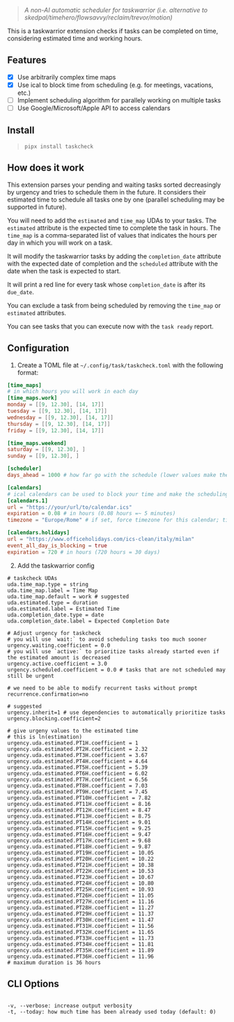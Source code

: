 
> _A non-AI automatic scheduler for taskwarrior (i.e. alternative to skedpal/timehero/flowsavvy/reclaim/trevor/motion)_

This is a taskwarrior extension checks if tasks can be completed on time, considering estimated time and working hours.

## Features

- [x] Use arbitrarily complex time maps
- [x] Use ical to block time from scheduling (e.g. for meetings, vacations, etc.)
- [ ] Implement scheduling algorithm for parallely working on multiple tasks
- [ ] Use Google/Microsoft/Apple API to access calendars

## Install

> `pipx install taskcheck`

## How does it work

This extension parses your pending and waiting tasks sorted decreasingly by urgency and tries to schedule them in the future.
It considers their estimated time to schedule all tasks one by one (parallel scheduling may be
supported in future).

You will need to add the `estimated` and `time_map` UDAs to your tasks. The `estimated` attribute is
the expected time to complete the task in hours. The `time_map` is a comma-separated list of values
that indicates the hours per day in which you will work on a task.

It will modify the taskwarrior tasks by adding the `completion_date` attribute with the expected
date of completion and the `scheduled` attribute with the date when the task is expected to
start.

It will print a red line for every task whose `completion_date` is after its `due_date`.

You can exclude a task from being scheduled by removing the `time_map` or `estimated` attributes.

You can see tasks that you can execute now with the `task ready` report.

## Configuration

1. Create a TOML file at `~/.config/task/taskcheck.toml` with the following format:

```toml
[time_maps]
# in which hours you will work in each day
[time_maps.work]
monday = [[9, 12.30], [14, 17]]
tuesday = [[9, 12.30], [14, 17]]
wednesday = [[9, 12.30], [14, 17]]
thursday = [[9, 12.30], [14, 17]]
friday = [[9, 12.30], [14, 17]]

[time_maps.weekend]
saturday = [[9, 12.30], ]
sunday = [[9, 12.30], ]

[scheduler]
days_ahead = 1000 # how far go with the schedule (lower values make the computation faster)

[calendars]
# ical calendars can be used to block your time and make the scheduling more precise
[calendars.1]
url = "https://your/url/to/calendar.ics"
expiration = 0.08 # in hours (0.08 hours =~ 5 minutes)
timezone = "Europe/Rome" # if set, force timezone for this calendar; timezone values are TZ identifiers (https://en.wikipedia.org/wiki/List_of_tz_database_time_zones)

[calendars.holidays]
url = "https://www.officeholidays.com/ics-clean/italy/milan"
event_all_day_is_blocking = true
expiration = 720 # in hours (720 hours = 30 days)
```

2. Add the taskwarrior config

```
# taskcheck UDAs
uda.time_map.type = string
uda.time_map.label = Time Map
uda.time_map.default = work # suggested
uda.estimated.type = duration
uda.estimated.label = Estimated Time
uda.completion_date.type = date
uda.completion_date.label = Expected Completion Date

# Adjust urgency for taskcheck
# you will use `wait:` to avoid scheduling tasks too much sooner
urgency.waiting.coefficient = 0.0
# you will use `active:` to prioritize tasks already started even if the estimated amount is decreased
urgency.active.coefficient = 3.0 
urgency.scheduled.coefficient = 0.0 # tasks that are not scheduled may still be urgent

# we need to be able to modify recurrent tasks without prompt
recurrence.confirmation=no

# suggested
urgency.inherit=1 # use dependencies to automatically prioritize tasks
urgency.blocking.coefficient=2

# give urgeny values to the estimated time
# this is ln(estimation)
urgency.uda.estimated.PT1H.coefficient = 1
urgency.uda.estimated.PT2H.coefficient = 2.32
urgency.uda.estimated.PT3H.coefficient = 3.67
urgency.uda.estimated.PT4H.coefficient = 4.64
urgency.uda.estimated.PT5H.coefficient = 5.39
urgency.uda.estimated.PT6H.coefficient = 6.02
urgency.uda.estimated.PT7H.coefficient = 6.56
urgency.uda.estimated.PT8H.coefficient = 7.03
urgency.uda.estimated.PT9H.coefficient = 7.45
urgency.uda.estimated.PT10H.coefficient = 7.82
urgency.uda.estimated.PT11H.coefficient = 8.16
urgency.uda.estimated.PT12H.coefficient = 8.47
urgency.uda.estimated.PT13H.coefficient = 8.75
urgency.uda.estimated.PT14H.coefficient = 9.01
urgency.uda.estimated.PT15H.coefficient = 9.25
urgency.uda.estimated.PT16H.coefficient = 9.47
urgency.uda.estimated.PT17H.coefficient = 9.68
urgency.uda.estimated.PT18H.coefficient = 9.87
urgency.uda.estimated.PT19H.coefficient = 10.05
urgency.uda.estimated.PT20H.coefficient = 10.22
urgency.uda.estimated.PT21H.coefficient = 10.38
urgency.uda.estimated.PT22H.coefficient = 10.53
urgency.uda.estimated.PT23H.coefficient = 10.67
urgency.uda.estimated.PT24H.coefficient = 10.80
urgency.uda.estimated.PT25H.coefficient = 10.93
urgency.uda.estimated.PT26H.coefficient = 11.05
urgency.uda.estimated.PT27H.coefficient = 11.16
urgency.uda.estimated.PT28H.coefficient = 11.27
urgency.uda.estimated.PT29H.coefficient = 11.37
urgency.uda.estimated.PT30H.coefficient = 11.47
urgency.uda.estimated.PT31H.coefficient = 11.56
urgency.uda.estimated.PT32H.coefficient = 11.65
urgency.uda.estimated.PT33H.coefficient = 11.73
urgency.uda.estimated.PT34H.coefficient = 11.81
urgency.uda.estimated.PT35H.coefficient = 11.89
urgency.uda.estimated.PT36H.coefficient = 11.96
# maximum duration is 36 hours

```

## CLI Options

```

-v, --verbose: increase output verbosity
-t, --today: how much time has been already used today (default: 0)

```
